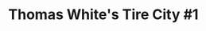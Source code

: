 ---
title: "Thomas White's Tire City #1"
url: /pensacola/thomas-whites-tire-city-1/
shop: Reifen
---
